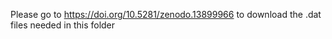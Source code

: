 Please go to https://doi.org/10.5281/zenodo.13899966 to download the .dat files needed in this folder
